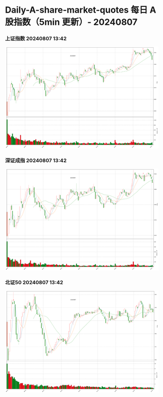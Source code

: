 
# Daily-A-share-market-quotes 每日 A 股指数（5min 更新）- 20240807

### 上证指数 20240807 13:42
![](./fig/2024/8/20240807-sh000001.png)

### 深证成指 20240807 13:42
![](./fig/2024/8/20240807-sz399001.png)

### 北证50 20240807 13:42
![](./fig/2024/8/20240807-bj899050.png)
